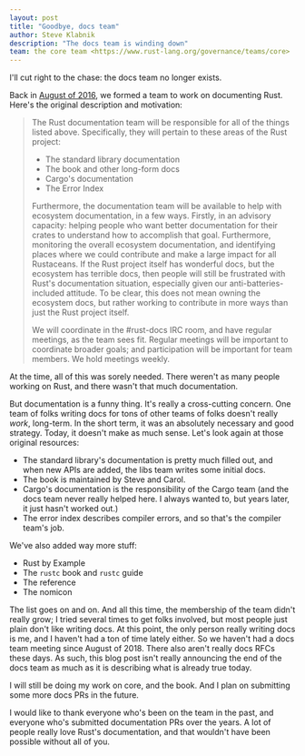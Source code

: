 ```yaml
---
layout: post
title: "Goodbye, docs team"
author: Steve Klabnik
description: "The docs team is winding down"
team: the core team <https://www.rust-lang.org/governance/teams/core>
---
```


I'll cut right to the chase: the docs team no longer exists.

Back in [August of 2016](https://github.com/rust-lang/rfcs/pull/1683), we
formed a team to work on documenting Rust. Here's the original description
and motivation:

> The Rust documentation team will be responsible for all of the things
> listed above. Specifically, they will pertain to these areas of the Rust
> project:
> 
> * The standard library documentation
> * The book and other long-form docs
> * Cargo's documentation
> * The Error Index
> 
> Furthermore, the documentation team will be available to help with
> ecosystem documentation, in a few ways. Firstly, in an advisory capacity:
> helping people who want better documentation for their crates to understand
> how to accomplish that goal. Furthermore, monitoring the overall ecosystem
> documentation, and identifying places where we could contribute and make a
> large impact for all Rustaceans. If the Rust project itself has wonderful
> docs, but the ecosystem has terrible docs, then people will still be
> frustrated with Rust's documentation situation, especially given our
> anti-batteries-included attitude. To be clear, this does not mean owning the
> ecosystem docs, but rather working to contribute in more ways than just the
> Rust project itself.
> 
> We will coordinate in the #rust-docs IRC room, and have regular meetings,
> as the team sees fit. Regular meetings will be important to coordinate
> broader goals; and participation will be important for team members. We hold
> meetings weekly.

At the time, all of this was sorely needed. There weren't as many people working
on Rust, and there wasn't that much documentation.

But documentation is a funny thing. It's really a cross-cutting concern. One
team of folks writing docs for tons of other teams of folks doesn't really
*work*, long-term. In the short term, it was an absolutely necessary and good
strategy. Today, it doesn't make as much sense. Let's look again at those original
resources:

* The standard library's documentation is pretty much filled out, and when new APIs
  are added, the libs team writes some initial docs.
* The book is maintained by Steve and Carol.
* Cargo's documentation is the responsibility of the Cargo team (and the docs
  team never really helped here. I always wanted to, but years later, it just
  hasn't worked out.)
* The error index describes compiler errors, and so that's the compiler team's
  job.

We've also added way more stuff:

* Rust by Example
* The `rustc` book and `rustc` guide
* The reference
* The nomicon

The list goes on and on. And all this time, the membership of the team didn't
really grow; I tried several times to get folks involved, but most people
just plain don't like writing docs. At this point, the only person really
writing docs is me, and I haven't had a ton of time lately either. So we
haven't had a docs team meeting since August of 2018. There also aren't
really docs RFCs these days. As such, this blog post isn't really announcing
the end of the docs team as much as it is describing what is already true
today.

I will still be doing my work on core, and the book. And I plan on submitting
some more docs PRs in the future.

I would like to thank everyone who's been on the team in the past, and
everyone who's submitted documentation PRs over the years. A lot of people
really love Rust's documentation, and that wouldn't have been possible
without all of you.
